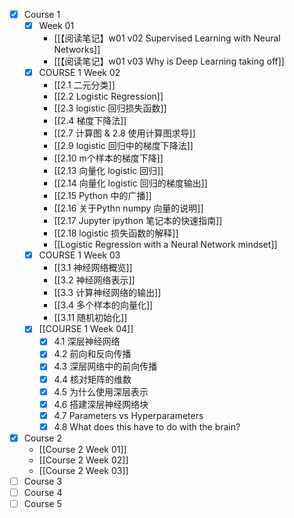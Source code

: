 
- [x] Course 1
	- [x] Week 01
		- [[【阅读笔记】w01 v02 Supervised Learning with Neural Networks]]
		- [[【阅读笔记】w01 v03 Why is Deep Learning taking off]]
	- [x] COURSE 1 Week 02
		- [[2.1 二元分类]]
		- [[2.2 Logistic Regression]]
		- [[2.3 logistic 回归损失函数]]
		- [[2.4 梯度下降法]]
		- [[2.7 计算图 & 2.8 使用计算图求导]]
		- [[2.9 logistic 回归中的梯度下降法]]
		- [[2.10 m个样本的梯度下降]]
		- [[2.13 向量化 logistic 回归]]
		- [[2.14 向量化 logistic 回归的梯度输出]]
		- [[2.15 Python 中的广播]]
		- [[2.16 关于Pythn numpy 向量的说明]]
		- [[2.17 Jupyter ipython 笔记本的快速指南]]
		- [[2.18 logistic 损失函数的解释]]
		- [[Logistic Regression with a Neural Network mindset]]
	- [x] COURSE 1 Week 03
		- [[3.1 神经网络概览]]
		- [[3.2 神经网络表示]]
		- [[3.3 计算神经网络的输出]]
		- [[3.4 多个样本的向量化]]
		- [[3.11 随机初始化]]
	- [x] [[COURSE 1 Week 04]]
		- [x] 4.1 深层神经网络
		- [x] 4.2 前向和反向传播
		- [x] 4.3 深层网络中的前向传播
		- [x] 4.4 核对矩阵的维数
		- [x] 4.5 为什么使用深层表示
		- [x] 4.6 搭建深层神经网络块
		- [x] 4.7 Parameters vs Hyperparameters
		- [x] 4.8 What does this have to do with the brain?
- [x] Course 2
	- [[Course 2 Week 01]]
	- [[Course 2 Week 02]]
	- [[Course 2 Week 03]]
- [ ] Course 3
- [ ] Course 4
- [ ] Course 5
